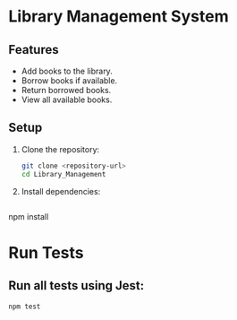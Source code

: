 

# Library Management System

## Features
- Add books to the library.
- Borrow books if available.
- Return borrowed books.
- View all available books.

## Setup
1. Clone the repository:
   ```bash
   git clone <repository-url>
   cd Library_Management

2. Install dependencies:
    ```bash
  npm install

# Run Tests
## Run all tests using Jest:

   ```bash
   npm test


